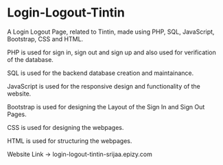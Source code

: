 # Login-Logout-Tintin
A Login Logout Page, related to Tintin, made using PHP, SQL, JavaScript, Bootstrap, CSS and HTML.

PHP is used for sign in, sign out and sign up and also used for verification of the database.

SQL is used for the backend database creation and maintainance.

JavaScript is used for the responsive design and functionality of the website.

Bootstrap is used for designing the Layout of the Sign In and Sign Out Pages.

CSS is used for designing the webpages.

HTML is used for structuring the webpages.

Website Link -> login-logout-tintin-srijaa.epizy.com
